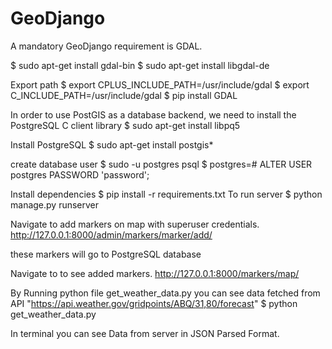 # GeoDjango
A mandatory GeoDjango requirement is GDAL.

$ sudo apt-get install gdal-bin
$ sudo apt-get install libgdal-de

Export path
$ export CPLUS_INCLUDE_PATH=/usr/include/gdal
$ export C_INCLUDE_PATH=/usr/include/gdal
$ pip install GDAL



In order to use PostGIS as a database backend,
we need to install the PostgreSQL C client library
$ sudo apt-get install libpq5

Install PostgreSQL
$ sudo apt-get install postgis*

create database user
$ sudo -u postgres psql
$ postgres=# ALTER USER postgres PASSWORD 'password';

Install dependencies 
$ pip install -r requirements.txt
To run server
$ python manage.py runserver

Navigate to add markers on map with superuser credentials.
	http://127.0.0.1:8000/admin/markers/marker/add/  


these markers will go to PostgreSQL database 

Navigate to to see added markers.
	http://127.0.0.1:8000/markers/map/
	
By Running python file get_weather_data.py you can see data fetched 
from API "https://api.weather.gov/gridpoints/ABQ/31,80/forecast"
$ python get_weather_data.py

In terminal you can see Data from server in JSON Parsed
Format.
